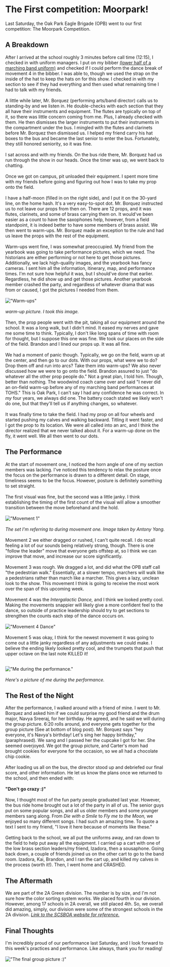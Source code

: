 # The First competition: Moorpark!
Last Saturday, the Oak Park Eagle Brigade (OPB) went to our first competition: The Moorpark Competition. 

## A Breakdown
After I arrived at the school roughly 3 minutes before call time (12:15), I checked in with uniform managers. I put on my bibber [(lower half of a marching band uniform)](https://stanbury.com/products/ultra-bibbers-28-inseam-shorter-length) and checked if I could perform the dance break of movement 4 in the bibber. I was able to, though we used the strap on the inside of the hat to keep the hats on for this show. I checked in with my section to see if they had everything and then used what remaining time I had to talk with my friends. <br><br>
A little while later, Mr. Borquez (performing arts/band director) calls us to standing-by and we listen in. He double-checks with each section that they all have their instruments and equipment. The flutes are typically on top of it, so there was little concern coming from me. Plus, I already checked with them. He then dismisses the larger instruments to put their instruments in the compartment under the bus. I mingled with the flutes and clarinets before Mr. Borquez then dismissed us. I helped my friend carry his hat boxes to the bus and became the last senior to enter the bus. Fortunately, they still honored seniority, so it was fine. <br><br>
I sat across and with my friends. On the bus ride there, Mr. Borquez had us run through the show in our heads. Once the timer was up, we went back to chatting. <br><br>
Once we got on campus, pit unloaded their equipment. I spent more time with my friends before going and figuring out how I was to take my prop onto the field. <br><br>
I have a half-moon (filled in on the right side), and I put it on the 30-yard line, on the home hash. It's a very easy-to-spot dot. Mr. Borquez instructed us to not leave our props from then on. There are 12 props, and it was flutes, clarinets, and some of brass carrying them on. It would've been easier as a count to have the saxophones help, however, from a field standpoint, it is indeed better to have some members of brass assist. We then went to warm-ups. Mr. Borquez made an exception to the rule and had us leave the props with the rest of the equipment. <br><br>
Warm-ups went fine, I was somewhat preoccupied. My friend from the yearbook was going to take performance pictures, which we need. The historians are either performing or not here to get those pictures. Additionally, we lack high-quality images, and the yearbook has fancy cameras. I sent him all the information, itinerary, map, and performance times. I'm not sure how helpful it was, but I should've done that earlier. Regardless, he did show up and get those pictures. Another yearbook member crashed the party, and regardless of whatever drama that was from or caused, I got the pictures I needed from them. <br><br>
!["Warm-ups"](https://photos.smugmug.com/Moorpark-Competition-10202024/i-KPfkGgh/0/M8PTpMTD7z3jzhKjSzKxkMvJxtS83Vsqg7HvZdr2R/L/IMG_4753-L.jpg)<br><br>
*warm-up picture. I took this image.*<br><br>
Then, the prop people went with the pit, taking all our equipment around the school. It was a long walk, but I didn't mind. It eased my nerves and gave me some time to think. Typically, I don't like long spans of time with room for thought, but I suppose this one was fine. We took our places on the side of the field. Brandon and I lined our props up. It was all fine. <br><br>
We had a moment of panic though. Typically, we go on the field, warm up at the center, and then go to our dots. With our props, what were we to do? Drop them off and run into arcs? Take them into warm-ups? We also never discussed how we were to go onto the field. Brandon assured to just "do whatever all the other prop people do." Not a great plan, I told him. Though, better than nothing. The woodwind coach came over and said "I never did an on-field warm-up before any of my marching band performances at TOHS." This is Oak Park, I can't say I had any confidence he was correct. In *my* four years, we always did one. The battery coach stated we likely won't do one, but that they'll tell us if anything changes, so whatever. <br><br>
It was finally time to take the field. I had my prop on all four wheels and started pushing my calves and walking backward. Titling it went faster, and I got the prop to its location. We were all called into an arc, and I think the director realized that we never talked about it. For a warm-up done on the fly, it went well. We all then went to our dots. 

## The Performance
At the start of movement one, I noticed the horn angle of one of my section members was lacking. I've noticed this tendency to relax the posture once the focus on the performance is drawn to a different detail. On stage, timeliness seems to be the focus. However, posture is definitely something to set straight. <br><br>
The first visual was fine, but the second was a little janky. I think establishing the timing of the first count of the visual will allow a smoother transition between the move beforehand and the hold.  <br><br>
!["Movement 1"](https://photos.smugmug.com/Moorpark-Competition-10202024/i-qdt2DpP/0/KZrX3vxKgPc4qzwcsRF6mbNWb2zs2x9xfVtxQZp72/L/IMG_5053-L.jpg)<br><br>
*The set I'm referring to during movement one. Image taken by Antony Yang.*<br><br>
Movement 2 we either dragged or rushed, I can't quite recall. I do recall feeling a lot of our sounds being relatively strong, though. There is one "follow the leader" move that everyone gets offstep at, so I think we can improve that move, and increase our score significantly. <br><br> 
Movement 3 was rough. We dragged a lot, and did what the OPB staff call "the pedestrian walk." Essentially, at a slower tempo, marchers will walk like a pedestrians rather than march like a marcher. This gives a lazy, unclean look to the show. This movement I think is going to receive the most work over the span of this upcoming week. <br><br>
Movement 4 was the *Intergalactic Dance,* and I think we looked pretty cool. Making the movements snappier will likely give a more confident feel to the dance, so outside of practice leadership should try to get sections to strengthen the counts each step of the dance occurs on. <br><br>
!["Movement 4 Dance"](https://photos.smugmug.com/Moorpark-Competition-10202024/i-hVp45wk/0/MrHq99MGQWD5X5rw4KtmBZ9f9RDQmDcmL2xmdXBNn/L/IMG_5132-L.jpg)<br><br>
Movement 5 was okay, I think for the newest movement it was going to come out a little janky regardless of any adjustments we could make. I believe the ending likely looked pretty cool, and the trumpets that push that upper octave on the last note KILLED it! <br><br>

!["Me during the performance."](https://photos.smugmug.com/Moorpark-Competition-10202024/i-vRT7rvd/0/L6zrSpwDJsLQLHsXx6kdgNVkWDbmMcRJMLQ3Ck8Xw/L/_NZ84710-L.jpg)<br><br>
*Here's a picture of me during the performance.*

## The Rest of the Night
After the performance, I walked around with a friend of mine. I went to Mr. Borquez and asked him if we could surprise my good friend and the drum major, Navya Sreeraj, for her birthday. He agreed, and he said we will during the group picture. 6:20 rolls around, and everyone gets together for the group picture (See at bottom of blog post). Mr. Borquez says "hey everyone, it's Navya's birthday! Let's sing her happy birthday," (paraphrased). We sang and I passed her the cupcake I got for her. She seemed overjoyed. We got the group picture, and Carter's mom had brought cookies for everyone for the occasion, so we all had a chocolate chip cookie. <br><br>
After loading us all on the bus, the director stood up and debriefed our final score, and other information. He let us know the plans once we returned to the school, and then ended with: <br><br>
**"Don't go crazy :)"**
<br><br>
Now, I thought most of the fun party people graduated last year. However, the bus ride home brought out a lot of the party in all of us. The senior guys put on some popular songs, and all us older members and some younger members sang along. From *Die with a Smile* to *Fly me to the Moon,* we enjoyed so many different songs. I had such an amazing time. To quote a text I sent to my friend, "I love it here because of moments like these."<br><br>
Getting back to the school, we all put the uniforms away, and ran down to the field to help put away all the equipment. I carried up a cart with one of the low brass section leaders/my friend, Izadora, then a sousaphone. Going back down, a couple of friends joined us on the other cart to go to the band room. Izadora, Kai, Brandon, and I ran the cart up, and killed my calves in the process (worth it!). Then, I went home and CRASHED.

## The Aftermath
We are part of the 2A Green division. The number is by size, and I'm not sure how the color sorting system works. We placed fourth in our division. However, among 17 schools in 2A overall, we still placed 4th. So, we overall did amazing, simply, our division were some of the strongest schools in the 2A division. 
*[Link to the SCSBOA website for reference.](https://www.scsboa.org/2024-field-season/)*
## Final Thoughts
I'm incredibly proud of our performance last Saturday, and I look forward to this week's practices and performance. Like always, thank you for reading!<br><br>
!["The final group picture :)"](https://photos.smugmug.com/Moorpark-Competition-10202024/i-NVLczmz/0/LJ5Gx72KxQHpMccNHz6mRXMv9R93q2BQxVF6vjJBW/XL/IMG_8760-XL.jpg)
